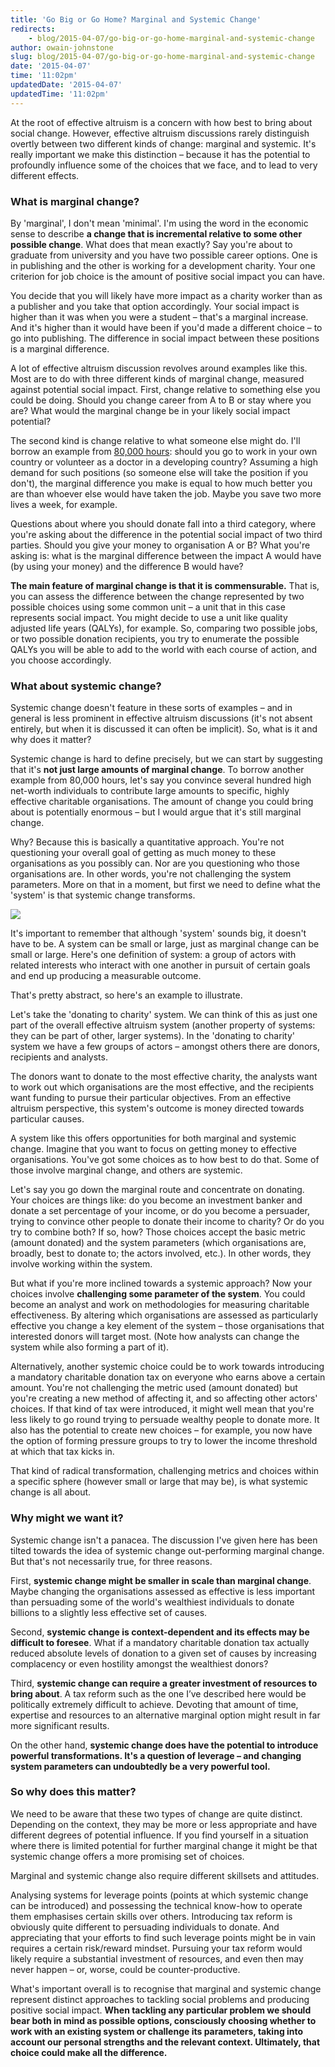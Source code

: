 ```yaml
---
title: 'Go Big or Go Home? Marginal and Systemic Change'
redirects:
    - blog/2015-04-07/go-big-or-go-home-marginal-and-systemic-change
author: owain-johnstone
slug: blog/2015-04-07/go-big-or-go-home-marginal-and-systemic-change
date: '2015-04-07'
time: '11:02pm'
updatedDate: '2015-04-07'
updatedTime: '11:02pm'
---
```

At the root of effective altruism is a concern with how best to bring about social change. However, effective altruism discussions rarely distinguish overtly between two different kinds of change: marginal and systemic. It's really important we make this distinction – because it has the potential to profoundly influence some of the choices that we face, and to lead to very different effects.

### What is marginal change?

By 'marginal', I don't mean 'minimal'. I'm using the word in the economic sense to describe **a change that is incremental relative to some other possible change**. What does that mean exactly? Say you're about to graduate from university and you have two possible career options. One is in publishing and the other is working for a development charity. Your one criterion for job choice is the amount of positive social impact you can have.

You decide that you will likely have more impact as a charity worker than as a publisher and you take that option accordingly. Your social impact is higher than it was when you were a student – that's a marginal increase. And it's higher than it would have been if you'd made a different choice – to go into publishing. The difference in social impact between these positions is a marginal difference.

A lot of effective altruism discussion revolves around examples like this. Most are to do with three different kinds of marginal change, measured against potential social impact. First, change relative to something else you could be doing. Should you change career from A to B or stay where you are? What would the marginal change be in your likely social impact potential?

The second kind is change relative to what someone else might do. I'll borrow an example from [80,000 hours](https://80000hours.org/): should you go to work in your own country or volunteer as a doctor in a developing country? Assuming a high demand for such positions (so someone else will take the position if you don't), the marginal difference you make is equal to how much better you are than whoever else would have taken the job. Maybe you save two more lives a week, for example.

Questions about where you should donate fall into a third category, where you're asking about the difference in the potential social impact of two third parties. Should you give your money to organisation A or B? What you're asking is: what is the marginal difference between the impact A would have (by using your money) and the difference B would have?

**The main feature of marginal change is that it is commensurable.** That is, you can assess the difference between the change represented by two possible choices using some common unit – a unit that in this case represents social impact. You might decide to use a unit like quality adjusted life years (QALYs), for example. So, comparing two possible jobs, or two possible donation recipients, you try to enumerate the possible QALYs you will be able to add to the world with each course of action, and you choose accordingly.

### What about systemic change?

Systemic change doesn't feature in these sorts of examples – and in general is less prominent in effective altruism discussions (it's not absent entirely, but when it is discussed it can often be implicit). So, what is it and why does it matter?

Systemic change is hard to define precisely, but we can start by suggesting that it's **not just large amounts of marginal change**. To borrow another example from 80,000 hours, let's say you convince several hundred high net-worth individuals to contribute large amounts to specific, highly effective charitable organisations. The amount of change you could bring about is potentially enormous – but I would argue that it's still marginal change.

Why? Because this is basically a quantitative approach. You're not questioning your overall goal of getting as much money to these organisations as you possibly can. Nor are you questioning who those organisations are. In other words, you're not challenging the system parameters. More on that in a moment, but first we need to define what the 'system' is that systemic change transforms.

![](/images/uploads/facebook_world.jpg)

It's important to remember that although 'system' sounds big, it doesn't have to be. A system can be small or large, just as marginal change can be small or large. Here's one definition of system: a group of actors with related interests who interact with one another in pursuit of certain goals and end up producing a measurable outcome.

That's pretty abstract, so here's an example to illustrate.

Let's take the 'donating to charity' system. We can think of this as just one part of the overall effective altruism system (another property of systems: they can be part of other, larger systems). In the 'donating to charity' system we have a few groups of actors – amongst others there are donors, recipients and analysts.

The donors want to donate to the most effective charity, the analysts want to work out which organisations are the most effective, and the recipients want funding to pursue their particular objectives. From an effective altruism perspective, this system's outcome is money directed towards particular causes.

A system like this offers opportunities for both marginal and systemic change. Imagine that you want to focus on getting money to effective organisations. You've got some choices as to how best to do that. Some of those involve marginal change, and others are systemic.

Let's say you go down the marginal route and concentrate on donating. Your choices are things like: do you become an investment banker and donate a set percentage of your income, or do you become a persuader, trying to convince other people to donate their income to charity? Or do you try to combine both? If so, how? Those choices accept the basic metric (amount donated) and the system parameters (which organisations are, broadly, best to donate to; the actors involved, etc.). In other words, they involve working within the system.

But what if you're more inclined towards a systemic approach? Now your choices involve **challenging some parameter of the system**. You could become an analyst and work on methodologies for measuring charitable effectiveness. By altering which organisations are assessed as particularly effective you change a key element of the system – those organisations that interested donors will target most. (Note how analysts can change the system while also forming a part of it).

Alternatively, another systemic choice could be to work towards introducing a mandatory charitable donation tax on everyone who earns above a certain amount. You're not challenging the metric used (amount donated) but you're creating a new method of affecting it, and so affecting other actors' choices. If that kind of tax were introduced, it might well mean that you're less likely to go round trying to persuade wealthy people to donate more. It also has the potential to create new choices – for example, you now have the option of forming pressure groups to try to lower the income threshold at which that tax kicks in.

That kind of radical transformation, challenging metrics and choices within a specific sphere (however small or large that may be), is what systemic change is all about.

### Why might we want it?

Systemic change isn't a panacea. The discussion I've given here has been tilted towards the idea of systemic change out-performing marginal change. But that's not necessarily true, for three reasons.

First, **systemic change might be smaller in scale than marginal change**. Maybe changing the organisations assessed as effective is less important than persuading some of the world's wealthiest individuals to donate billions to a slightly less effective set of causes.

Second, **systemic change is context-dependent and its effects may be difficult to foresee**. What if a mandatory charitable donation tax actually reduced absolute levels of donation to a given set of causes by increasing complacency or even hostility amongst the wealthiest donors?

Third, **systemic change can require a greater investment of resources to bring about**. A tax reform such as the one I’ve described here would be politically extremely difficult to achieve. Devoting that amount of time, expertise and resources to an alternative marginal option might result in far more significant results.

On the other hand, **systemic change does have the potential to introduce powerful transformations. It's a question of leverage – and changing system parameters can undoubtedly be a very powerful tool.**

### So why does this matter?

We need to be aware that these two types of change are quite distinct. Depending on the context, they may be more or less appropriate and have different degrees of potential influence. If you find yourself in a situation where there is limited potential for further marginal change it might be that systemic change offers a more promising set of choices.

Marginal and systemic change also require different skillsets and attitudes.

Analysing systems for leverage points (points at which systemic change can be introduced) and possessing the technical know-how to operate them emphasises certain skills over others. Introducing tax reform is obviously quite different to persuading individuals to donate. And appreciating that your efforts to find such leverage points might be in vain requires a certain risk/reward mindset. Pursuing your tax reform would likely require a substantial investment of resources, and even then may never happen – or, worse, could be counter-productive.

What's important overall is to recognise that marginal and systemic change represent distinct approaches to tackling social problems and producing positive social impact. **When tackling any particular problem we should bear both in mind as possible options, consciously choosing whether to work with an existing system or challenge its parameters, taking into account our personal strengths and the relevant context. Ultimately, that choice could make all the difference.**